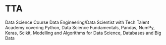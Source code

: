 # TTA
Data Science Course
Data Engineering/Data Scientist with Tech Talent Academy covering Python, Data Science Fundamentals, Pandas, NumPy, Keras, Scikit, Modelling and Algorithms for Data Science, Databases and Big Data
